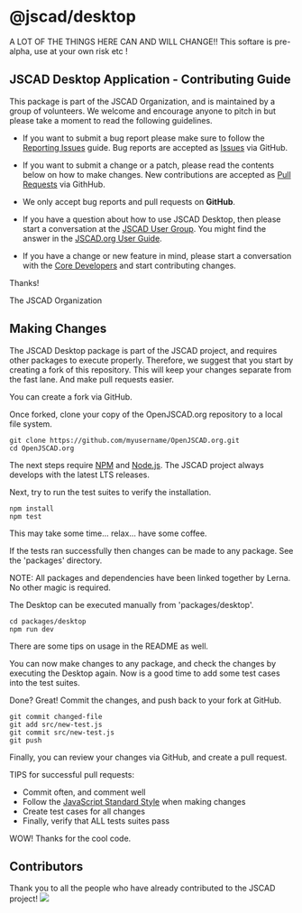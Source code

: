 # @jscad/desktop

A LOT OF THE THINGS HERE CAN AND WILL CHANGE!! This softare is pre-alpha, use at your own risk etc !

## JSCAD Desktop Application - Contributing Guide

This package is part of the JSCAD Organization, and is maintained by a group of volunteers. We welcome and encourage anyone to pitch in but please take a moment to read the following guidelines.

* If you want to submit a bug report please make sure to follow the [Reporting Issues](https://github.com/jscad/OpenJSCAD.org/wiki/Reporting-Issues) guide. Bug reports are accepted as [Issues](https://github.com/jscad/OpenJSCAD.org/issues/) via GitHub.

* If you want to submit a change or a patch, please read the contents below on how to make changes. New contributions are accepted as [Pull Requests](https://github.com/jscad/OpenJSCAD.org/pulls/) via GithHub.

* We only accept bug reports and pull requests on **GitHub**.

* If you have a question about how to use JSCAD Desktop, then please start a conversation at the [JSCAD User Group](https://jscad.xyz/forum). You might find the answer in the [JSCAD.org User Guide](https://openjscad.org/dokuwiki/doku.php).

* If you have a change or new feature in mind, please start a conversation with the [Core Developers](https://jscad.xyz/forum) and start contributing changes.

Thanks!

The JSCAD Organization

## Making Changes

The JSCAD Desktop package is part of the JSCAD project, and requires other packages to execute properly. Therefore, we suggest that you start by creating a fork of this repository.  This will keep your changes separate from the fast lane.  And make pull requests easier.

You can create a fork via GitHub.

Once forked, clone your copy of the OpenJSCAD.org repository to a local file system.

```
git clone https://github.com/myusername/OpenJSCAD.org.git
cd OpenJSCAD.org
```

The next steps require [NPM](https://www.npmjs.com/) and [Node.js](https://nodejs.org).
The JSCAD project always develops with the latest LTS releases.

Next, try to run the test suites to verify the installation.

```
npm install
npm test
```

This may take some time... relax... have some coffee.

If the tests ran successfully then changes can be made to any package. See the 'packages' directory.

NOTE: All packages and dependencies have been linked together by Lerna. No other magic is required.

The Desktop can be executed manually from 'packages/desktop'.

```
cd packages/desktop
npm run dev
```

There are some tips on usage in the README as well.

You can now make changes to any package, and check the changes by executing the Desktop again. Now is a good time to add some test cases into the test suites.

Done? Great! Commit the changes, and push back to your fork at GitHub.

```
git commit changed-file
git add src/new-test.js
git commit src/new-test.js
git push
```

Finally, you can review your changes via GitHub, and create a pull request. 

TIPS for successful pull requests:
- Commit often, and comment well
- Follow the [JavaScript Standard Style](https://standardjs.com/index.html) when making changes
- Create test cases for all changes
- Finally, verify that ALL tests suites pass

WOW! Thanks for the cool code.

## Contributors

Thank you to all the people who have already contributed to the JSCAD project!
<a href="graphs/contributors"><img src="https://opencollective.com/openjscad/contributors.svg?width=890" /></a>
